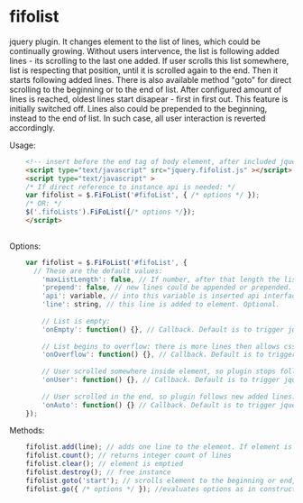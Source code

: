 # fifolist
jquery plugin.
It changes element to the list of lines, which could be continually growing.
Without users intervence, the list is following added lines - its scrolling to the last one added.
If user scrolls this list somewhere, list is respecting that position, until it is scrolled again to the end.
Then it starts following added lines.
There is also available method "goto" for direct scrolling to the beginning or to the end of list.
After configured amount of lines is reached, oldest lines start disapear - first in first out.
This feature is initially switched off.
Lines also could be prepended to the beginning, instead to the end of list.
In such case, all user interaction is reverted accordingly.


Usage:
``` html
    <!-- insert before the end tag of body element, after included jquery: -->
    <script type="text/javascript" src="jquery.fifolist.js" ></script>
    <script type="text/javascript" >
    /* If direct reference to instance api is needed: */
    var fifolist = $.FiFoList('#fifoList', { /* options */ });
    /* OR: */
    $('.fifoLists').FiFoList({/* options */});
    </script>
    
```

Options:
``` javascript
    var fifolist = $.FiFoList('#fifoList', {
      // These are the default values:
        'maxListLength': false, // If number, after that length the listing lines start disapear - first in first out.
        'prepend': false, // new lines could be appended or prepended.
        'api': variable, // into this variable is inserted api interface to this instance. Optional.
        'line': string, // this line is added to element. Optional.
        
        // List is empty:
        'onEmpty': function() {}, // Callback. Default is to trigger jquery event "fifolist-empty"
        
        // List begins to overflow: there is more lines then allows css height, scrollbar start appeared:
        'onOverflow': function() {}, // Callback. Default is to trigger jquery event "fifolist-overflow"
        
        // User scrolled somewhere inside element, so plugin stops followed new added lines:
        'onUser': function() {}, // Callback. Default is to trigger jquery event "fifolist-user"
        
        // User scrolled in the end, so plugin follows new added lines:
        'onAuto': function() {} // Callback. Default is to trigger jquery event "fifolist-auto"
    });
```

Methods:
``` javascript
    fifolist.add(line); // adds one line to the element. If element is UL/OL, added line is LI, else DIV is used.
    fifolist.count(); // returns integer count of lines
    fifolist.clear(); // element is emptied
    fifolist.destroy(); // free instance
    fifolist.goto('start'); // scrolls element to the beginning or end, valid options are strings ['start', 'end']
    fifolist.go({ /* options */ }); //evaluates options as in constructor.
```
